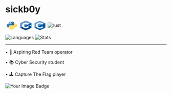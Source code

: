 # sickb0y

<img align="center" alt="Python" height="30" width="40" src="https://raw.githubusercontent.com/devicons/devicon/master/icons/python/python-original.svg"> <img align="center" alt="c++" height="30" width="40" src="https://raw.githubusercontent.com/devicons/devicon/refs/heads/master/icons/cplusplus/cplusplus-original.svg"> <img align="center" alt="c" height="30" width="40" src="https://raw.githubusercontent.com/devicons/devicon/master/icons/c/c-original.svg"> <img align="center" alt="rust" height="30" width="30" src="https://www.rust-lang.org/logos/rust-logo-512x512.png">

![Languages](https://github-readme-stats.vercel.app/api/top-langs/?username=0xSickb0y&theme=vision-friendly-dark&langs_count=4) ![Stats](https://github-readme-stats.vercel.app/api?username=0xSickb0y&theme=vision-friendly-dark&show_icons=true&hide_border=false&count_private=true) 

---
• 🥷 Aspiring Red Team operator

• 📚 Cyber Security student

• 🕹️ Capture The Flag player

<img  width="300"  src="https://tryhackme-badges.s3.amazonaws.com/sickb0y.png" alt="Your Image Badge" />


